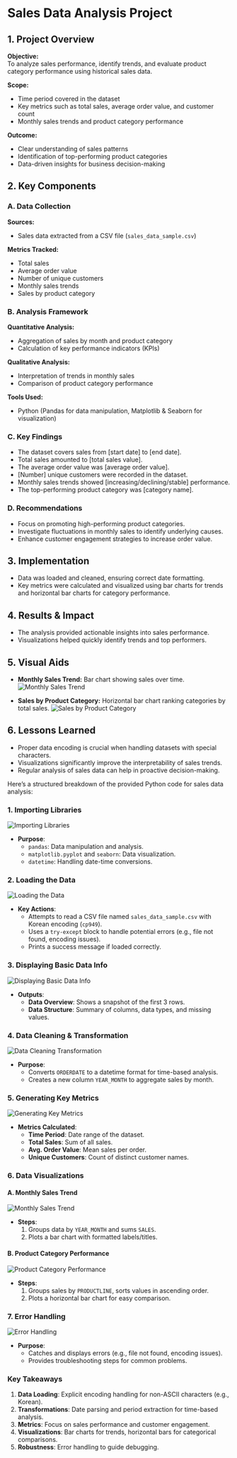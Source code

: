 # Sales Data Analysis Project  

## 1. Project Overview  
**Objective:**  
To analyze sales performance, identify trends, and evaluate product category performance using historical sales data.  

**Scope:**  
- Time period covered in the dataset  
- Key metrics such as total sales, average order value, and customer count  
- Monthly sales trends and product category performance  

**Outcome:**  
- Clear understanding of sales patterns  
- Identification of top-performing product categories  
- Data-driven insights for business decision-making  

## 2. Key Components  

### A. Data Collection  
**Sources:**  
- Sales data extracted from a CSV file (`sales_data_sample.csv`)  

**Metrics Tracked:**  
- Total sales  
- Average order value  
- Number of unique customers  
- Monthly sales trends  
- Sales by product category  

### B. Analysis Framework  
**Quantitative Analysis:**  
- Aggregation of sales by month and product category  
- Calculation of key performance indicators (KPIs)  

**Qualitative Analysis:**  
- Interpretation of trends in monthly sales  
- Comparison of product category performance  

**Tools Used:**  
- Python (Pandas for data manipulation, Matplotlib & Seaborn for visualization)  

### C. Key Findings  
- The dataset covers sales from [start date] to [end date].  
- Total sales amounted to [total sales value].  
- The average order value was [average order value].  
- [Number] unique customers were recorded in the dataset.  
- Monthly sales trends showed [increasing/declining/stable] performance.  
- The top-performing product category was [category name].  

### D. Recommendations  
- Focus on promoting high-performing product categories.  
- Investigate fluctuations in monthly sales to identify underlying causes.  
- Enhance customer engagement strategies to increase order value.  

## 3. Implementation  
- Data was loaded and cleaned, ensuring correct date formatting.  
- Key metrics were calculated and visualized using bar charts for trends and horizontal bar charts for category performance.  

## 4. Results & Impact  
- The analysis provided actionable insights into sales performance.  
- Visualizations helped quickly identify trends and top performers.  

## 5. Visual Aids  
- **Monthly Sales Trend:** Bar chart showing sales over time.
![Monthly Sales Trend](https://github.com/user-attachments/assets/c1097eeb-4f0b-4276-81f4-e242a5898b4a)

- **Sales by Product Category:** Horizontal bar chart ranking categories by total sales.
![Sales by Product Category](https://github.com/user-attachments/assets/125a98d7-7613-453a-acd3-a3373b7e342b)


## 6. Lessons Learned  
- Proper data encoding is crucial when handling datasets with special characters.  
- Visualizations significantly improve the interpretability of sales trends.  
- Regular analysis of sales data can help in proactive decision-making.


Here’s a structured breakdown of the provided Python code for sales data analysis:

### **1. Importing Libraries**
![Importing Libraries](https://github.com/user-attachments/assets/16cbcb30-4078-45c1-a6d5-c5bd84c4ecc1)

- **Purpose**:  
  - `pandas`: Data manipulation and analysis.  
  - `matplotlib.pyplot` and `seaborn`: Data visualization.  
  - `datetime`: Handling date-time conversions.  

### **2. Loading the Data**
![Loading the Data](https://github.com/user-attachments/assets/af5feb52-c48e-4a25-88ce-93376e74c9fe)

- **Key Actions**:  
  - Attempts to read a CSV file named `sales_data_sample.csv` with Korean encoding (`cp949`).  
  - Uses a `try-except` block to handle potential errors (e.g., file not found, encoding issues).  
  - Prints a success message if loaded correctly.  

### **3. Displaying Basic Data Info**
![Displaying Basic Data Info](https://github.com/user-attachments/assets/40c89887-f0f2-468e-9ace-f5ae8fbd08a9)

- **Outputs**:  
  - **Data Overview**: Shows a snapshot of the first 3 rows.  
  - **Data Structure**: Summary of columns, data types, and missing values.  

### **4. Data Cleaning & Transformation**
![Data Cleaning   Transformation](https://github.com/user-attachments/assets/a9f82924-fa51-4995-a5ed-75fce465653d)

- **Purpose**:  
  - Converts `ORDERDATE` to a datetime format for time-based analysis.  
  - Creates a new column `YEAR_MONTH` to aggregate sales by month.  

### **5. Generating Key Metrics**
![Generating Key Metrics](https://github.com/user-attachments/assets/8b51ee7f-8393-45b1-bf87-540ce88561c2)

- **Metrics Calculated**:  
  - **Time Period**: Date range of the dataset.  
  - **Total Sales**: Sum of all sales.  
  - **Avg. Order Value**: Mean sales per order.  
  - **Unique Customers**: Count of distinct customer names.  

### **6. Data Visualizations**
#### **A. Monthly Sales Trend**
![Monthly Sales Trend](https://github.com/user-attachments/assets/f2120631-8f26-4c4e-96b5-2ad8669c3af3)

- **Steps**:  
  1. Groups data by `YEAR_MONTH` and sums `SALES`.  
  2. Plots a bar chart with formatted labels/titles.  

#### **B. Product Category Performance**
![Product Category Performance](https://github.com/user-attachments/assets/b8864d27-edcb-4d85-962a-b4e091229146)

- **Steps**:  
  1. Groups sales by `PRODUCTLINE`, sorts values in ascending order.  
  2. Plots a horizontal bar chart for easy comparison.  

### **7. Error Handling**
![Error Handling](https://github.com/user-attachments/assets/b18a790b-8bea-46c3-b93c-7d7e362ecb59)

- **Purpose**:  
  - Catches and displays errors (e.g., file not found, encoding issues).  
  - Provides troubleshooting steps for common problems.  


### **Key Takeaways**
1. **Data Loading**: Explicit encoding handling for non-ASCII characters (e.g., Korean).  
2. **Transformations**: Date parsing and period extraction for time-based analysis.  
3. **Metrics**: Focus on sales performance and customer engagement.  
4. **Visualizations**: Bar charts for trends, horizontal bars for categorical comparisons.  
5. **Robustness**: Error handling to guide debugging. 
